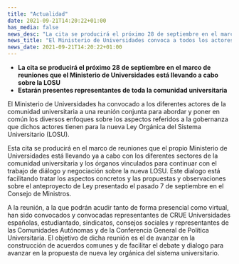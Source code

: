 ```yaml
---
title: "Actualidad"
date: 2021-09-21T14:20:22+01:00
has_media: false
news_desc: "La cita se producirá el próximo 28 de septiembre en el marco de reuniones que el Ministerio de Universidades está llevando a cabo sobre la LOSU. Estarán presentes representantes de toda la comunidad universitaria"
news_title: "El Ministerio de Universidades convoca a todos los actores de la comunidad universitaria para tratar conjuntamente la gobernanza en la nueva Ley"
news_date: 2021-09-21T14:20:22+01:00
---
```

<ul>
<li><b>La cita se producir&aacute; el pr&oacute;ximo 28 de septiembre en el marco de reuniones que el Ministerio de Universidades est&aacute; llevando a cabo sobre la LOSU</b></li>
<li><b>Estar&aacute;n presentes representantes de toda la comunidad universitaria</b></li>
</ul>
<p>El Ministerio de Universidades ha convocado a los diferentes actores de la comunidad universitaria a una reuni&oacute;n conjunta para abordar y poner en com&uacute;n los diversos enfoques sobre los aspectos referidos a la gobernanza que dichos actores tienen para la nueva Ley Org&aacute;nica del Sistema Universitario (LOSU).</p>
<p>Esta cita se producir&aacute; en el marco de reuniones que el propio Ministerio de Universidades est&aacute; llevando ya a cabo con los diferentes sectores de la comunidad universitaria y los &oacute;rganos vinculados para continuar con el trabajo de di&aacute;logo y negociaci&oacute;n sobre la nueva LOSU. Este dialogo est&aacute; facilitando tratar los aspectos concretos y las propuestas y observaciones sobre el anteproyecto de Ley presentado el pasado 7 de septiembre en el Consejo de Ministros.</p>
<p>A la reuni&oacute;n, a la que podr&aacute;n acudir tanto de forma presencial como virtual, han sido convocados y convocadas representantes de CRUE Universidades espa&ntilde;olas, estudiantado, sindicatos, consejos sociales y representantes de las Comunidades Aut&oacute;nomas y de la Conferencia General de Pol&iacute;tica Universitaria. El objetivo de dicha reuni&oacute;n es el de avanzar en la construcci&oacute;n de acuerdos comunes y de facilitar el debate y dialogo para avanzar en la propuesta de nueva ley org&aacute;nica del sistema universitario.</p>